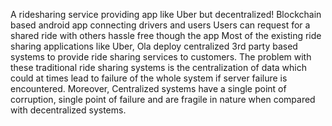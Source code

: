 A ridesharing service providing app like Uber but decentralized!
Blockchain based android app connecting drivers and users
Users can request for a shared ride with others hassle free though the app
Most of the existing ride sharing applications like Uber, Ola
deploy centralized 3rd party based systems to provide ride
sharing services to customers. The problem with these
traditional ride sharing systems is the centralization of data
which could at times lead to failure of the whole system if
server failure is encountered. Moreover, Centralized systems
have a single point of corruption, single point of failure and
are fragile in nature when compared with decentralized
systems.
